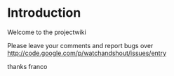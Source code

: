 # Introduction #

Welcome to the projectwiki

Please leave your comments and report bugs over http://code.google.com/p/watchandshout/issues/entry

thanks
franco